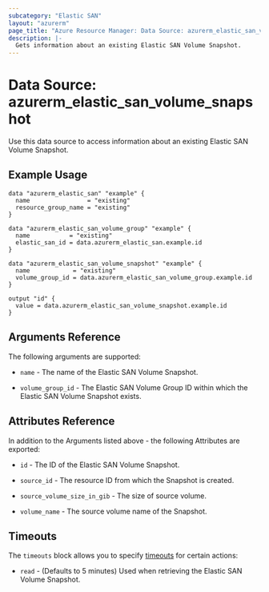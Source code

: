 ```yaml
---
subcategory: "Elastic SAN"
layout: "azurerm"
page_title: "Azure Resource Manager: Data Source: azurerm_elastic_san_volume_snapshot"
description: |-
  Gets information about an existing Elastic SAN Volume Snapshot.
---
```


# Data Source: azurerm_elastic_san_volume_snapshot

Use this data source to access information about an existing Elastic SAN Volume Snapshot.

## Example Usage

```hcl
data "azurerm_elastic_san" "example" {
  name                = "existing"
  resource_group_name = "existing"
}

data "azurerm_elastic_san_volume_group" "example" {
  name           = "existing"
  elastic_san_id = data.azurerm_elastic_san.example.id
}

data "azurerm_elastic_san_volume_snapshot" "example" {
  name            = "existing"
  volume_group_id = data.azurerm_elastic_san_volume_group.example.id
}

output "id" {
  value = data.azurerm_elastic_san_volume_snapshot.example.id
}
```

## Arguments Reference

The following arguments are supported:

* `name` - The name of the Elastic SAN Volume Snapshot.

* `volume_group_id` - The Elastic SAN Volume Group ID within which the Elastic SAN Volume Snapshot exists.

## Attributes Reference

In addition to the Arguments listed above - the following Attributes are exported: 

* `id` - The ID of the Elastic SAN Volume Snapshot.

* `source_id` - The resource ID from which the Snapshot is created.

* `source_volume_size_in_gib` - The size of source volume.

* `volume_name` - The source volume name of the Snapshot.

## Timeouts

The `timeouts` block allows you to specify [timeouts](https://www.terraform.io/language/resources/syntax#operation-timeouts) for certain actions:

* `read` - (Defaults to 5 minutes) Used when retrieving the Elastic SAN Volume Snapshot.

